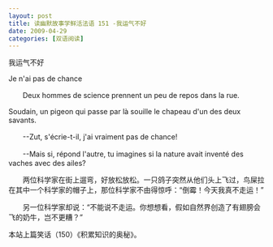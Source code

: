 ```yaml
---
layout: post
title: 读幽默故事学鲜活法语 151 -我运气不好
date: 2009-04-29
categories: [双语阅读]  
---
```


我运气不好

Je n'ai pas de chance

　　Deux hommes de science prennent un peu de repos dans la rue.

Soudain, un pigeon qui passe par là souille le chapeau d'un des deux savants.

　　--Zut, s'écrie-t-il, j'ai vraiment pas de chance!

　　--Mais si, répond l'autre, tu imagines si la nature avait inventé des vaches avec des ailes?



　　两位科学家在街上遛弯，好放松放松。一只鸽子突然从他们头上飞过，鸟屎拉在其中一个科学家的帽子上，那位科学家不由得惊呼：“倒霉！今天我真不走运！”

　　另一位科学家却说：“不能说不走运。你想想看，假如自然界创造了有翅膀会飞的奶牛，岂不更糟？”



本站上篇笑话（150）《积累知识的奥秘》。
